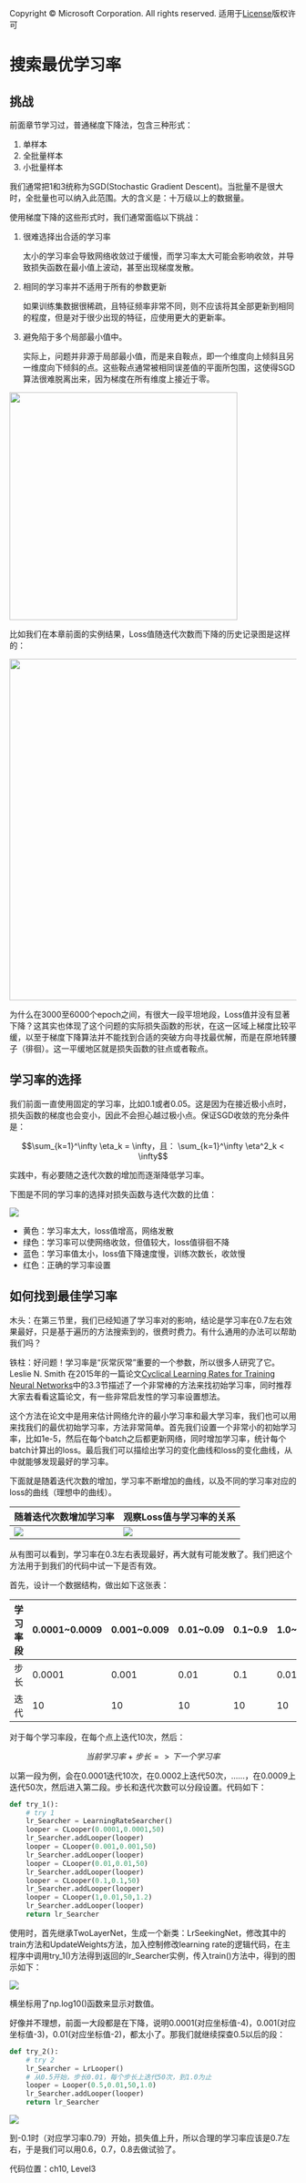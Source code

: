 Copyright © Microsoft Corporation. All rights reserved.
  适用于[License](https://github.com/Microsoft/ai-edu/blob/master/LICENSE.md)版权许可

# 搜索最优学习率

## 挑战

前面章节学习过，普通梯度下降法，包含三种形式：

1. 单样本
2. 全批量样本
3. 小批量样本

我们通常把1和3统称为SGD(Stochastic Gradient Descent)。当批量不是很大时，全批量也可以纳入此范围。大的含义是：十万级以上的数据量。

使用梯度下降的这些形式时，我们通常面临以下挑战：

1. 很难选择出合适的学习率
   
   太小的学习率会导致网络收敛过于缓慢，而学习率太大可能会影响收敛，并导致损失函数在最小值上波动，甚至出现梯度发散。
   
2. 相同的学习率并不适用于所有的参数更新
   
   如果训练集数据很稀疏，且特征频率非常不同，则不应该将其全部更新到相同的程度，但是对于很少出现的特征，应使用更大的更新率。
   
3. 避免陷于多个局部最小值中。
   
   实际上，问题并非源于局部最小值，而是来自鞍点，即一个维度向上倾斜且另一维度向下倾斜的点。这些鞍点通常被相同误差值的平面所包围，这使得SGD算法很难脱离出来，因为梯度在所有维度上接近于零。

<img src=".\Images\10\saddle_point.png" width="400">

比如我们在本章前面的实例结果，Loss值随迭代次数而下降的历史记录图是这样的：

<img src=".\Images\10\eta_01_loss.png" width="600">

为什么在3000至6000个epoch之间，有很大一段平坦地段，Loss值并没有显著下降？这其实也体现了这个问题的实际损失函数的形状，在这一区域上梯度比较平缓，以至于梯度下降算法并不能找到合适的突破方向寻找最优解，而是在原地转腰子（徘徊）。这一平缓地区就是损失函数的驻点或者鞍点。

## 学习率的选择

我们前面一直使用固定的学习率，比如0.1或者0.05。这是因为在接近极小点时，损失函数的梯度也会变小，因此不会担心越过极小点。保证SGD收敛的充分条件是：

$$\sum_{k=1}^\infty \eta_k = \infty，且： \sum_{k=1}^\infty \eta^2_k < \infty$$ 

   
实践中，有必要随之迭代次数的增加而逐渐降低学习率。

下图是不同的学习率的选择对损失函数与迭代次数的比值：

<img src=".\Images\10\learning_rate.png">

- 黄色：学习率太大，loss值增高，网络发散
- 绿色：学习率可以使网络收敛，但值较大，loss值徘徊不降
- 蓝色：学习率值太小，loss值下降速度慢，训练次数长，收敛慢
- 红色：正确的学习率设置

## 如何找到最佳学习率

木头：在第三节里，我们已经知道了学习率对的影响，结论是学习率在0.7左右效果最好，只是基于遍历的方法搜索到的，很费时费力。有什么通用的办法可以帮助我们吗？

铁柱：好问题！学习率是“灰常灰常”重要的一个参数，所以很多人研究了它。Leslie N. Smith 在2015年的一篇论文[Cyclical Learning Rates for Training Neural Networks](https://arxiv.org/abs/1506.01186)中的3.3节描述了一个非常棒的方法来找初始学习率，同时推荐大家去看看这篇论文，有一些非常启发性的学习率设置想法。

这个方法在论文中是用来估计网络允许的最小学习率和最大学习率，我们也可以用来找我们的最优初始学习率，方法非常简单。首先我们设置一个非常小的初始学习率，比如1e-5，然后在每个batch之后都更新网络，同时增加学习率，统计每个batch计算出的loss。最后我们可以描绘出学习的变化曲线和loss的变化曲线，从中就能够发现最好的学习率。

下面就是随着迭代次数的增加，学习率不断增加的曲线，以及不同的学习率对应的loss的曲线（理想中的曲线）。

|随着迭代次数增加学习率|观察Loss值与学习率的关系|
|---|---|
|<img src=".\Images\10\lr-select-1.jpg">|<img src=".\Images\10\lr-select-2.jpg">|

从有图可以看到，学习率在0.3左右表现最好，再大就有可能发散了。我们把这个方法用于到我们的代码中试一下是否有效。

首先，设计一个数据结构，做出如下这张表：

|学习率段|0.0001~0.0009|0.001~0.009|0.01~0.09|0.1~0.9|1.0~1.1|
|----|----|----|----|---|---|
|步长|0.0001|0.001|0.01|0.1|0.01|
|迭代|10|10|10|10|10|

对于每个学习率段，在每个点上迭代10次，然后：

$$当前学习率+步长=>下一个学习率$$

以第一段为例，会在0.0001迭代10次，在0.0002上迭代50次，......，在0.0009上迭代50次，然后进入第二段。步长和迭代次数可以分段设置。代码如下：

```Python
def try_1():
    # try 1    
    lr_Searcher = LearningRateSearcher()
    looper = CLooper(0.0001,0.0001,50)
    lr_Searcher.addLooper(looper)
    looper = CLooper(0.001,0.001,50)
    lr_Searcher.addLooper(looper)
    looper = CLooper(0.01,0.01,50)
    lr_Searcher.addLooper(looper)
    looper = CLooper(0.1,0.1,50)
    lr_Searcher.addLooper(looper) 
    looper = CLooper(1,0.01,50,1.2)
    lr_Searcher.addLooper(looper) 
    return lr_Searcher
```

使用时，首先继承TwoLayerNet，生成一个新类：LrSeekingNet，修改其中的train方法和UpdateWeights方法，加入控制修改learning rate的逻辑代码，在主程序中调用try_1()方法得到返回的lr_Searcher实例，传入train()方法中，得到的图示如下：

<img src=".\Images\10\LR_try_1.png">

横坐标用了np.log10()函数来显示对数值。

好像并不理想，前面一大段都是在下降，说明0.0001(对应坐标值-4)，0.001(对应坐标值-3)，0.01(对应坐标值-2)，都太小了。那我们就继续探查0.5以后的段：

```Python
def try_2():
    # try 2
    lr_Searcher = LrLooper()
    # 从0.5开始，步长0.01，每个步长上迭代50次，到1.0为止
    looper = Looper(0.5,0.01,50,1.0)
    lr_Searcher.addLooper(looper)
    return lr_Searcher
```

<img src=".\Images\10\LR_try_2.png">

到-0.1时（对应学习率0.79）开始，损失值上升，所以合理的学习率应该是0.7左右，于是我们可以用0.6，0.7，0.8去做试验了。

代码位置：ch10, Level3
